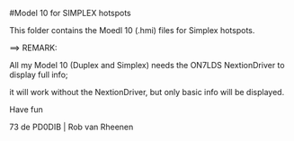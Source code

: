 #Model 10 for SIMPLEX hotspots

This folder contains the Moedl 10 (.hmi) files for Simplex hotspots.

==> REMARK:

All my Model 10 (Duplex and Simplex) needs the ON7LDS NextionDriver to display full info;

it will work without the NextionDriver, but only basic info will be displayed.

Have fun

73 de PD0DIB | Rob van Rheenen
